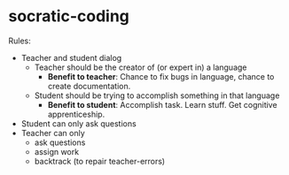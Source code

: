 # socratic-coding

Rules:
- Teacher and student dialog
  - Teacher should be the creator of (or expert in) a language
    - **Benefit to teacher**: Chance to fix bugs in language, chance to create documentation.
  - Student should be trying to accomplish something in that language
    - **Benefit to student**: Accomplish task.  Learn stuff.  Get cognitive apprenticeship.
- Student can only ask questions
- Teacher can only 
   - ask questions
   - assign work
   - backtrack (to repair teacher-errors)
   


